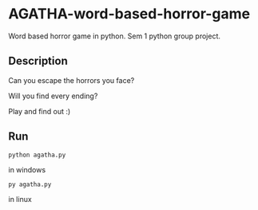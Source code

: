 # AGATHA-word-based-horror-game
Word based horror game in python. Sem 1 python group project. 

## Description
Can you escape the horrors you face?

Will you find every ending?

Play and find out :)

## Run
```
python agatha.py
```
in windows
```
py agatha.py
```
in linux

